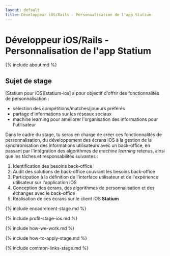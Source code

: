 ```yaml
---
layout: default
title: Développeur iOS/Rails - Personnalisation de l'app Statium
---
```


# Développeur iOS/Rails - Personnalisation de l'app Statium



{% include about.md %}



## Sujet de stage

[Statium pour iOS][statium-ios] a pour objectif d'offrir des fonctionnalités de personnalisation : 

- sélection des compétitions/matches/joueurs préférés
- partage d'informations sur les réseaux sociaux
- machine learning pour améliorer l'organisation des informations pour l'utilisateur
 
Dans le cadre du stage, tu seras en charge de créer ces fonctionnalités de personnalisation, du développement des écrans iOS à la gestion de la synchronisation des informations utilisateurs avec un back-office, en passant par l'intégration des algorithmes de *machine learning* retenus, ainsi que les tâches et responsabilités suivantes :  

1. Identification des besoins back-office
1. Audit des solutions de back-office couvrant les besoins back-office
1. Participation à la définition de l'interface utilisateur et de l'expérience utilisateur sur l'application iOS
1. Conception des écrans, des algorithmes de personnalisation et des échanges avec le back-office
1. Réalisation de ces écrans sur le client iOS **Statium**



{% include encadrement-stage.md %}



{% include profil-stage-ios.md %}



{% include how-we-work.md %}



{% include how-to-apply-stage.md %}



{% include common-links-stage.md %}
